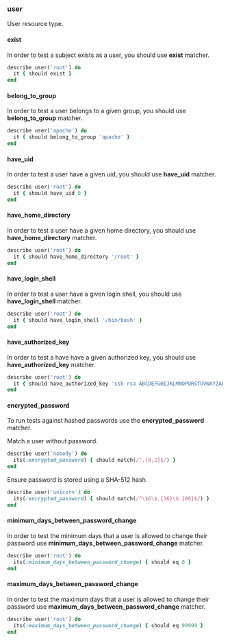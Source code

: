 ### <a name="user">user</a>

User resource type.

#### exist

In order to test a subject exists as a user, you should use **exist** matcher.

```ruby
describe user('root') do
  it { should exist }
end
```



#### belong\_to\_group

In order to test a user belongs to a given group, you should use **belong\_to\_group** matcher.

```ruby
describe user('apache') do
  it { should belong_to_group 'apache' }
end
```

#### have_uid

In order to test a user have a given uid, you should use **have_uid** matcher.

```ruby
describe user('root') do
  it { should have_uid 0 }
end
```

#### have\_home\_directory

In order to test a user have a given home directory, you should use **have\_home\_directory** matcher.

```ruby
describe user('root') do
  it { should have_home_directory '/root' }
end
```

#### have\_login\_shell

In order to test a user have a given login shell, you should use **have\_login\_shell** matcher.

```ruby
describe user('root') do
  it { should have_login_shell '/bin/bash' }
end
```

#### have\_authorized\_key

In order to test a have have a given authorized key, you should use **have\_authorized\_key** matcher.

```ruby
describe user('root') do
  it { should have_authorized_key 'ssh-rsa ABCDEFGHIJKLMNOPQRSTUVWXYZABCDEFGHIJKLMNOPQRSTUVWXYZABCDEFGHIJKLMNOPQRSTUVWXYZABCDEFGHIJKLMNOPQRSTUVWXYZABCDEFGHIJKLMNOPQRSTUVWXYZABCDEFGHIJKLMNOPQRSTUVWXYZABCDEFGHIJKLMNOPQRSTUVWXYZABCDEFGHIJKLMNOPQRSTUVWXYZABCDEFGHIJKLMNOPQRSTUVWXYZABCDEFGHIJKLMNOPQRSTUVWXYZABCDEFGHIJKLMNOPQRSTUVWXYZABCDEFGHIJKLMNOPQRSTUVWXYZABCDEFGHIJKLMNOPQRSTUVWXYZABCDEFGHIJKLMNOPQRSTUVWXYZABCDEFGH foo@bar.local' }
end
```

#### encrypted\_password

To run tests against hashed passwords use the **encrypted\_password** matcher.

Match a user without password.

```ruby
describe user('nobody') do
  its(:encrypted_password) { should match(/^.{0,2}$/) }
end
```

Ensure password is stored using a SHA-512 hash.

```ruby
describe user('unicorn') do
  its(:encrypted_password) { should match(/^\$6\$.{16}\$.{86}$/) }
end
```

#### minimum\_days\_between\_password\_change

In order to test the minimum days that a user is allowed to change their password use **minimum\_days\_between\_password\_change** matcher.

```ruby
describe user('root') do
  its(:minimum_days_between_password_change) { should eq 0 }
end
```

#### maximum\_days\_between\_password\_change

In order to test the maximum days that a user is allowed to change their password use **maximum\_days\_between\_password\_change** matcher.

```ruby
describe user('root') do
  its(:maximum_days_between_password_change) { should eq 99999 }
end
```
